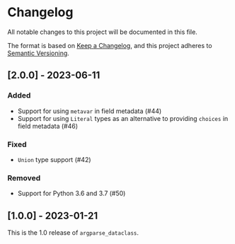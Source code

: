 # Changelog

All notable changes to this project will be documented in this file.

The format is based on [Keep a Changelog](https://keepachangelog.com/en/1.0.0/),
and this project adheres to [Semantic Versioning](https://semver.org/spec/v2.0.0.html).

## [2.0.0] - 2023-06-11
### Added
* Support for using `metavar` in field metadata (#44)
* Support for using `Literal` types as an alternative to providing `choices` in
  field metadata (#46)

### Fixed
* `Union` type support (#42)

### Removed
* Support for Python 3.6 and 3.7 (#50)

## [1.0.0] - 2023-01-21
This is the 1.0 release of `argparse_dataclass`.
